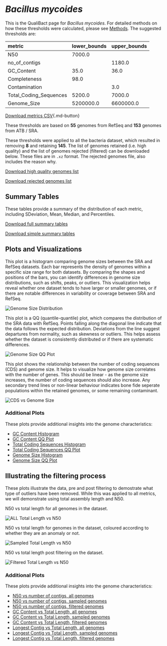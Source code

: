 # *Bacillus mycoides*

This is the QualiBact page for *Bacillus mycoides*. For detailed methods on how these thresholds were calculated, please see [Methods](../../methods.md).
The suggested thresholds are: 

| metric                 | lower_bounds   | upper_bounds   |
|:-----------------------|:---------------|:---------------|
| N50                    | 7000.0         |                |
| no_of_contigs          |                | 1180.0         |
| GC_Content             | 35.0           | 36.0           |
| Completeness           | 98.0           |                |
| Contamination          |                | 3.0            |
| Total_Coding_Sequences | 5200.0         | 7000.0         |
| Genome_Size            | 5200000.0      | 6600000.0      |

[Download metrics CSV](Bacillus_mycoides_metrics.csv){.md-button}


These thresholds are based on **55** genomes from RefSeq and **153** genomes from ATB / SRA.

These thresholds were applied to all the bacteria dataset, which resulted in removing **8** and retaining **145**.
The list of genomes retained (i.e. high quality) and the list of genomes rejected (filtered) can be downloaded below. These files are in `.xz` format. The rejected genomes file, also includes the reason why.

[Download high quality genomes list](Bacillus_mycoides_high_quality_genomes.csv.xz)


[Download rejected genomes list](Bacillus_mycoides_filtered_out_genomes.csv.xz)



## Summary Tables
These tables provide a summary of the distribution of each metric, including SDeviation, Mean, Median, and Percentiles.

[Download full summary tables](summary.csv)

[Download simple summary tables](selected_summary.csv)

## Plots and Visualizations

This plot is a histogram comparing genome sizes between the SRA and RefSeq datasets. Each bar represents the density of genomes within a specific size range for both datasets. By comparing the shapes and positions of the bars, you can identify differences in genome size distributions, such as shifts, peaks, or outliers. This visualization helps reveal whether one dataset tends to have larger or smaller genomes, or if there are notable differences in variability or coverage between SRA and RefSeq.

![Genome Size Distribution](Genome_Size_refseq_histogram_kde.png)

This plot is a QQ (quantile-quantile) plot, which compares the distribution of the SRA data with RefSeq. Points falling along the diagonal line indicate that the data follows the expected distribution. Deviations from the line suggest departures from normality, such as skewness or outliers. This helps assess whether the dataset is consistently distributed or if there are systematic differences.

![Genome Size QQ Plot](Genome_Size_refseq_qqplot.png)

This plot shows the relationship between the number of coding sequences (CDS) and genome size. It helps to visualize how genome size correlates with the number of genes. This should be linear - as the genome size increases, the number of coding sequences should also increase. Any secondary trend lines or non-linear behaviour indicates bone fide seperate populations within the retained genomes, or some remaining contaminant. 

![CDS vs Genome Size](Bacillus_mycoides_CDS_vs_Genome_Size.png)

### Additional Plots

These plots provide additional insights into the genome characteristics:

- [GC Content Histogram](GC_Content_refseq_histogram_kde.png)
- [GC Content QQ Plot](GC_Content_refseq_qqplot.png)
- [Total Coding Sequences Histogram](Total_Coding_Sequences_refseq_histogram_kde.png)
- [Total Coding Sequences QQ Plot](Total_Coding_Sequences_refseq_qqplot.png)
- [Genome Size Histogram](Genome_Size_refseq_histogram_kde.png)
- [Genome Size QQ Plot](Genome_Size_refseq_qqplot.png)
## Illustrating the filtering process
These plots illustrate the data, pre and post filtering to demostrate what type of outliers have been removed. While this was applied to all metrics, we will demonstrate using total assembly length and N50.

N50 vs total length for all genomes in the dataset.

![ALL Total Length vs N50](Bacillus_mycoides_all_total_length_N50.png)

N50 vs total length for genomes in the dataset, coloured according to whether they are an anomaly or not.

![Sampled Total Length vs N50](Bacillus_mycoides_sample_total_length_N50.png)

N50 vs total length post filtering on the dataset.

![Filtered Total Length vs N50](Bacillus_mycoides_filt_total_length_N50.png)

### Additional Plots

These plots provide additional insights into the genome characteristics:

- [N50 vs number of contigs, all genomes](Bacillus_mycoides_all_N50_number.png)
- [N50 vs number of contigs, sampled genomes](Bacillus_mycoides_sample_N50_number.png)
- [N50 vs number of contigs, filtered genomes](Bacillus_mycoides_filt_N50_number.png)
- [GC Content vs Total Length, all genomes](Bacillus_mycoides_all_total_length_GC_Content.png)
- [GC Content vs Total Length, sampled genomes](Bacillus_mycoides_sample_total_length_GC_Content.png)
- [GC Content vs Total Length, filtered genomes](Bacillus_mycoides_filt_total_length_GC_Content.png)
- [Longest Contig vs Total Length, all genomes](Bacillus_mycoides_all_total_length_longest.png)
- [Longest Contig vs Total Length, sampled genomes](Bacillus_mycoides_sample_total_length_longest.png)
- [Longest Contig vs Total Length, filtered genomes](Bacillus_mycoides_filt_total_length_longest.png)
